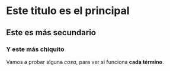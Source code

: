 # Este titulo es el principal

## Este es más secundario

### Y este más chiquito

Vamos a probar alguna *cosa*, para ver si funciona **cada término**.